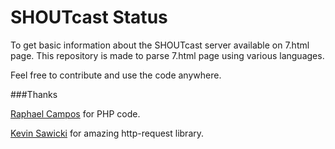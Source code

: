 # SHOUTcast Status

To get basic information about the SHOUTcast server available on 7.html page. This repository is made to parse 7.html page using various languages.

Feel free to contribute and use the code anywhere.

###Thanks 

[Raphael Campos](https://github.com/vitamini/) for PHP code.

[Kevin Sawicki](https://github.com/kevinsawicki/http-request) for amazing http-request library.
